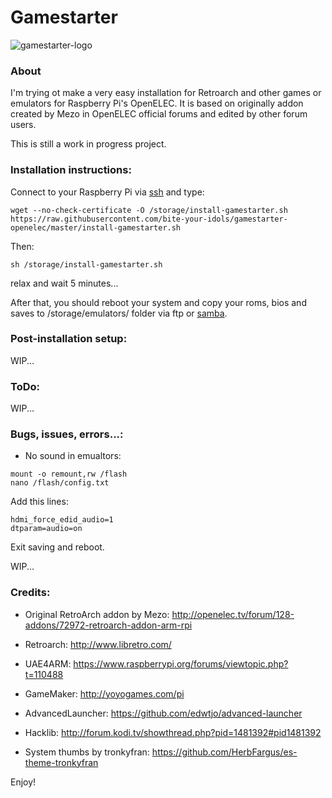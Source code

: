 # Gamestarter

![gamestarter-logo](https://raw.githubusercontent.com/bite-your-idols/gamestarter-openelec/master/assets/gamestarter-logo.jpg)


### About
I'm trying ot make a very easy installation for Retroarch and other games or emulators for Raspberry Pi's OpenELEC.
It is based on originally addon created by Mezo in OpenELEC official forums and edited by other forum users.


This is still a work in progress project.



### Installation instructions:

Connect to your Raspberry Pi via [ssh](http://wiki.openelec.tv/index.php/OpenELEC_FAQ#How_do_i_use_SSH.3F) and type:

```
wget --no-check-certificate -O /storage/install-gamestarter.sh https://raw.githubusercontent.com/bite-your-idols/gamestarter-openelec/master/install-gamestarter.sh
```

Then:
```
sh /storage/install-gamestarter.sh
```

relax and wait 5 minutes...

After that, you should reboot your system and copy your roms, bios and saves to /storage/emulators/ folder via ftp or [samba](http://wiki.openelec.tv/index.php/Accessing_Samba_Shares).




### Post-installation setup:

WIP...



### ToDo:

WIP...



### Bugs, issues, errors...:
- No sound in emualtors:
```
mount -o remount,rw /flash
nano /flash/config.txt 
```
Add this lines:
```
hdmi_force_edid_audio=1
dtparam=audio=on
```
Exit saving and reboot.


WIP...




### Credits:

- Original RetroArch addon by Mezo:
 http://openelec.tv/forum/128-addons/72972-retroarch-addon-arm-rpi

- Retroarch:
http://www.libretro.com/

- UAE4ARM:
https://www.raspberrypi.org/forums/viewtopic.php?t=110488

- GameMaker:
http://yoyogames.com/pi

- AdvancedLauncher:
https://github.com/edwtjo/advanced-launcher

- Hacklib:
http://forum.kodi.tv/showthread.php?pid=1481392#pid1481392

- System thumbs by tronkyfran:
https://github.com/HerbFargus/es-theme-tronkyfran


Enjoy!
